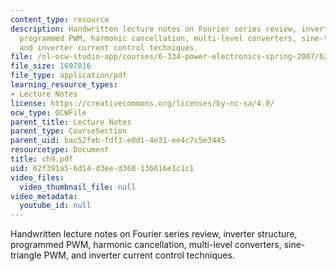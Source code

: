 ```yaml
---
content_type: resource
description: Handwritten lecture notes on Fourier series review, inverter structure,
  programmed PWM, harmonic cancellation, multi-level converters, sine-triangle PWM,
  and inverter current control techniques.
file: /ol-ocw-studio-app/courses/6-334-power-electronics-spring-2007/62f391a56d14d3eed360136016e1c1c1_ch9.pdf
file_size: 1697816
file_type: application/pdf
learning_resource_types:
- Lecture Notes
license: https://creativecommons.org/licenses/by-nc-sa/4.0/
ocw_type: OCWFile
parent_title: Lecture Notes
parent_type: CourseSection
parent_uid: bac52feb-fdf3-e0d1-4e31-ee4c7c5e3445
resourcetype: Document
title: ch9.pdf
uid: 62f391a5-6d14-d3ee-d360-136016e1c1c1
video_files:
  video_thumbnail_file: null
video_metadata:
  youtube_id: null
---
```

Handwritten lecture notes on Fourier series review, inverter structure, programmed PWM, harmonic cancellation, multi-level converters, sine-triangle PWM, and inverter current control techniques.